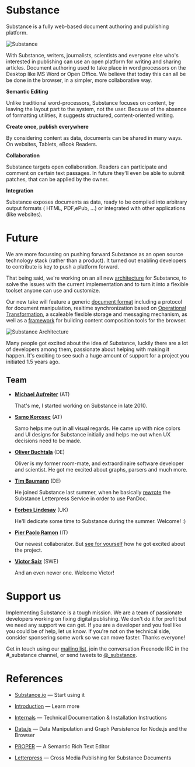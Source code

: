 Substance
================================================================================

Substance is a fully web-based document authoring and publishing platform.

![Substance](http://f.cl.ly/items/3y2t2I3f0E2U1Y3e0S0n/Screen%20Shot%202012-06-05%20at%208.28.08%20AM.png)

With Substance, writers, journalists, scientists and everyone else who's interested in publishing can use an open platform for writing and sharing articles. Document authoring used to take place in word processors on the Desktop like MS Word or Open Office. We believe that today this can all be be done in the browser, in a simpler, more collaborative way.

**Semantic Editing**

Unlike traditional word-processors, Substance focuses on content, by leaving the layout part to the system, not the user. Because of the absence of formatting utilities, it suggests structured, content-oriented writing.

**Create once, publish everywhere**

By considering content as data, documents can be shared in many ways. On websites, Tablets, eBook Readers.

**Collaboration**

Substance targets open collaboration. Readers can participate and comment on certain text passages. In future they'll even be able to submit patches, that can be applied by the owner.

**Integration**

Substance exposes documents as data, ready to be compiled into arbitrary output formats ( HTML, PDF,ePub, ...) or integrated with other applications (like websites).



Future
================================================================================

We are more focussing on pushing forward Substance as an open source technology stack (rather than a product). It turned out enabling developers to contribute is key to push a platform forward.

That being said, we're working on an all new [architecture](http://github.com/substance/architecture) for Substance, to solve the issues with the current implementation and to turn it into a flexible toolset anyone can use and customize.

Our new take will feature a generic [document format](http://github.com/substance/document) including a protocol for document manipulation, realtime synchronization based on [Operational Transformation](http://ot.substance.io), a scaleable flexible storage and messaging mechanism, as well as a [framework](http://github.com/substance/composer) for building content composition tools for the browser.

![Substance Architecture](http://f.cl.ly/items/1U1R140i1s0j011d131V/substance-architecture.png)

Many people got excited about the idea of Substance, luckily there are a lot of developers among them, passionate about helping with making it happen. It's exciting to see such a huge amount of support for a project you initiated 1.5 years ago.


Team
------------------------

- **[Michael Aufreiter](http://github.com/michael)** (AT)

  That's me, I started working on Substance in late 2010.

- **[Samo Korosec](http://github.com/smoofles)** (AT)

  Samo helps me out in all visual regards. He came up with nice colors and UI designs for Substance initially and helps me out when UX decisions need to be made.

- **[Oliver Buchtala](http://github.com/oliver----)** (DE)

  Oliver is my former room-mate, and extraordinaire software developer and scientist. He got me excited about graphs, parsers and much more. 

- **[Tim Baumann](https://github.com/timjb)** (DE)

  He joined Substance last summer, when he basically [rewrote](https://github.com/substance/letterpress/pull/1) the Substance Letterpress Service in order to use PanDoc. 

- **[Forbes Lindesay](https://github.com/ForbesLindesay)** (UK)

  He'll dedicate some time to Substance during the summer. Welcome! :)

- **[Pier Paolo Ramon](https://github.com/yuchi)** (IT)

  Our newest collaborator. But [see for yourself](http://yuchi.herokuapp.com/developing-svbstantia) how he got excited about the project.

- **[Victor Saiz](http://github.com/vectorsize)** (SWE)
  
  And an even newer one. Welcome Victor!


Support us
================================================================================

Implementing Substance is a tough mission. We are a team of passionate developers working on fixing digital publishing. We don't do it for profit but we need any support we can get. If you are a developer and you feel like you could be of help, let us know. If you're not on the technical side, consider sponsering some work so we can move faster. Thanks everyone!

Get in touch using our [mailing list](https://groups.google.com/forum/?fromgroups#!forum/substance_), join the conversation Freenode IRC in the #_substance channel, or send tweets to [@_substance](http://twitter.mcom/_substance).


References
================================================================================

* [Substance.io](http://substance.io) — Start using it

* [Introduction](http://substance.io/substance/getting-started) — Learn more

* [Internals](http://substance.io/substance/substance-internals) — Technical Documentation & Installation Instructions

* [Data.js](http://github.com/michael/data) — Data Manipulation and Graph Persistence for Node.js and the Browser

* [PROPER](http://github.com/michael/proper) — A Semantic Rich Text Editor

* [Letterpress](http://github.com/michael/letterpress) — Cross Media Publishing for Substance Documents
